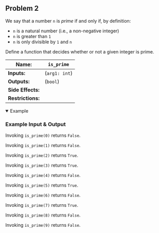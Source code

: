 ## Problem 2

We say that a number `n` is *prime* if and only if, by definition:

- `n` is a natural number (i.e., a non-negative integer)
- `n` is greater than `1`
- `n` is only divisible by `1` and `n`

Define a function that decides whether or not a given integer is prime.

| **Name:**         | `is_prime`     |
| ----------------- | -------------- |
| **Inputs:**       | (`arg1: int`)  |
| **Outputs:**      | (`bool`)       |
| **Side Effects:** |                |
| **Restrictions:** |                |

<details open><summary>Example</summary>

### Example Input & Output

Invoking `is_prime(0)` returns `False`.

Invoking `is_prime(1)` returns `False`.

Invoking `is_prime(2)` returns `True`.

Invoking `is_prime(3)` returns `True`.

Invoking `is_prime(4)` returns `False`.

Invoking `is_prime(5)` returns `True`.

Invoking `is_prime(6)` returns `False`.

Invoking `is_prime(7)` returns `True`.

Invoking `is_prime(8)` returns `False`.

Invoking `is_prime(9)` returns `False`.

</details>
